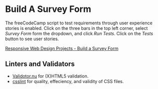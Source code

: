 # Build A Survey Form

The freeCodeCamp script to test requirements through user experience stories is enabled. Click on the three bars in the top left corner, select _Survey Form_ form the dropdown, and click _Run Tests_. Click on the _Tests_ button to see user stories.

[Responsive Web Design Projects - Build a Survey Form](https://learn.freecodecamp.org/responsive-web-design/responsive-web-design-projects/build-a-survey-form)

## Linters and Validators
* [Validotor.nu](https://html5.validator.nu/) for (X)HTML5 validation.
* [csslint](https://www.npmjs.com/package/csslint) for quality, effeciency, and validity of CSS files.
